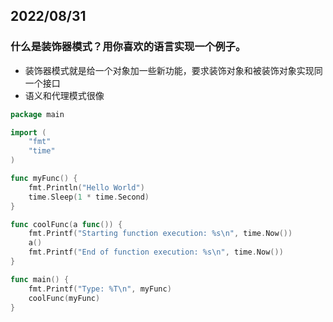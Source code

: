 ## 2022/08/31

### 什么是装饰器模式？用你喜欢的语言实现一个例子。 

- 装饰器模式就是给一个对象加一些新功能，要求装饰对象和被装饰对象实现同一个接口
- 语义和代理模式很像



```go
package main

import (
    "fmt"
    "time"
)

func myFunc() {
    fmt.Println("Hello World")
    time.Sleep(1 * time.Second)
}

func coolFunc(a func()) {
    fmt.Printf("Starting function execution: %s\n", time.Now())
    a()
    fmt.Printf("End of function execution: %s\n", time.Now())
}

func main() {
    fmt.Printf("Type: %T\n", myFunc)
    coolFunc(myFunc)
}
```

